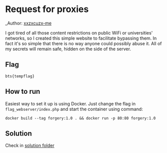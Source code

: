 # Request for proxies

_Author: [xxzxcuzx-me](https://github.com/xxzxcuzx-me)


I got tired of all those content restrictions on public WiFi or universities' networks, so I created this simple website to facilitate bypassing them. In fact it's so simple that there is no way anyone could possibly abuse it. All of my secrets will remain safe, hidden on the side of the server.

## Flag

```
bts{tempflag}
```

## How to run

Easiest way to set it up is using Docker. Just change the flag in `flag_webserver/index.php` and start the container using command:
```
docker build --tag forgery:1.0 . && docker run -p 80:80 forgery:1.0
```

## Solution

Check in [solution folder](./solution/README.md)
